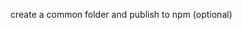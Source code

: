 create a common folder and publish to npm (optional)
<!-- integrate zustand and fetch the monitors  -->